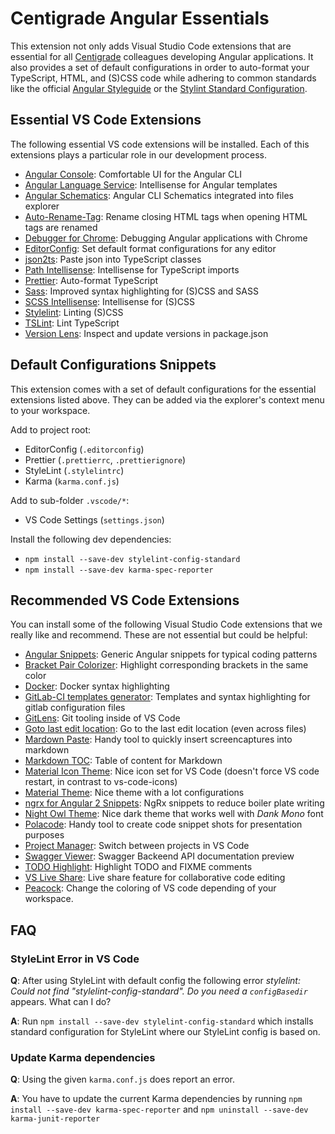 # Centigrade Angular Essentials

This extension not only adds Visual Studio Code extensions that are essential for all [Centigrade](https://www.centigrade.de) colleagues developing Angular applications. It also provides a set of default configurations in order to auto-format your TypeScript, HTML, and (S)CSS code while adhering to common standards like the official [Angular Styleguide](https://angular.io/guide/styleguide) or the [Stylint Standard Configuration](https://github.com/stylelint/stylelint-config-standard).

## Essential VS Code Extensions

The following essential VS code extensions will be installed. Each of this extensions plays a particular role in our development process.

- [Angular Console](https://marketplace.visualstudio.com/items?itemName=nrwl.angular-console): Comfortable UI for the Angular CLI
- [Angular Language Service](https://marketplace.visualstudio.com/items?itemName=Angular.ng-template): Intellisense for Angular templates
- [Angular Schematics](https://marketplace.visualstudio.com/items?itemName=cyrilletuzi.angular-schematics): Angular CLI Schematics integrated into files explorer
- [Auto-Rename-Tag](https://marketplace.visualstudio.com/items?itemName=formulahendry.auto-rename-tag): Rename closing HTML tags when opening HTML tags are renamed
- [Debugger for Chrome](https://marketplace.visualstudio.com/items?itemName=msjsdiag.debugger-for-chrome): Debugging Angular applications with Chrome
- [EditorConfig](https://marketplace.visualstudio.com/items?itemName=EditorConfig.EditorConfig): Set default format configurations for any editor
- [json2ts](https://marketplace.visualstudio.com/items?itemName=GregorBiswanger.json2ts): Paste json into TypeScript classes
- [Path Intellisense](https://marketplace.visualstudio.com/items?itemName=christian-kohler.path-intellisense): Intellisense for TypeScript imports
- [Prettier](https://marketplace.visualstudio.com/items?itemName=esbenp.prettier-vscode): Auto-format TypeScript
- [Sass](https://marketplace.visualstudio.com/items?itemName=robinbentley.sass-indented): Improved syntax highlighting for (S)CSS and SASS
- [SCSS Intellisense](https://marketplace.visualstudio.com/items?itemName=mrmlnc.vscode-scss): Intellisense for (S)CSS
- [Stylelint](https://marketplace.visualstudio.com/items?itemName=shinnn.stylelint): Linting (S)CSS
- [TSLint](https://marketplace.visualstudio.com/items?itemName=ms-vscode.vscode-typescript-tslint-plugin): Lint TypeScript
- [Version Lens](https://marketplace.visualstudio.com/items?itemName=pflannery.vscode-versionlens): Inspect and update versions in package.json

## Default Configurations Snippets

This extension comes with a set of default configurations for the essential extensions listed above. They can be added via the explorer's context menu to your workspace.

Add to project root:

- EditorConfig (`.editorconfig`)
- Prettier (`.prettierrc`, `.prettierignore`)
- StyleLint (`.stylelintrc`)
- Karma (`karma.conf.js`)

Add to sub-folder `.vscode/*`:

- VS Code Settings (`settings.json`)

Install the following dev dependencies:

- `npm install --save-dev stylelint-config-standard`
- `npm install --save-dev karma-spec-reporter`

## Recommended VS Code Extensions

You can install some of the following Visual Studio Code extensions that we really like and recommend. These are not essential but could be helpful:

- [Angular Snippets](https://marketplace.visualstudio.com/items?itemName=johnpapa.Angular2): Generic Angular snippets for typical coding patterns
- [Bracket Pair Colorizer](https://marketplace.visualstudio.com/items?itemName=CoenraadS.bracket-pair-colorizer): Highlight corresponding brackets in the same color
- [Docker](https://marketplace.visualstudio.com/items?itemName=PeterJausovec.vscode-docker): Docker syntax highlighting
- [GitLab-CI templates generator](https://marketplace.visualstudio.com/items?itemName=jgsqware.gitlab-ci-templates): Templates and syntax highlighting for gitlab configuration files
- [GitLens](https://marketplace.visualstudio.com/items?itemName=eamodio.gitlens): Git tooling inside of VS Code
- [Goto last edit location](https://marketplace.visualstudio.com/items?itemName=krizzdewizz.goto-last-edit-location): Go to the last edit location (even across files)
- [Mardown Paste](https://marketplace.visualstudio.com/items?itemName=telesoho.vscode-markdown-paste-image): Handy tool to quickly insert screencaptures into markdown
- [Markdown TOC](https://marketplace.visualstudio.com/items?itemName=AlanWalk.markdown-toc): Table of content for Markdown
- [Material Icon Theme](https://marketplace.visualstudio.com/items?itemName=PKief.material-icon-theme): Nice icon set for VS Code (doesn't force VS code restart, in contrast to vs-code-icons)
- [Material Theme](https://marketplace.visualstudio.com/items?itemName=Equinusocio.vsc-material-theme): Nice theme with a lot configurations
- [ngrx for Angular 2 Snippets](https://marketplace.visualstudio.com/items?itemName=ahsanayaz.vscode-ngrx-snippets): NgRx snippets to reduce boiler plate writing
- [Night Owl Theme](https://marketplace.visualstudio.com/items?itemName=sdras.night-owl): Nice dark theme that works well with _Dank Mono_ font
- [Polacode](https://marketplace.visualstudio.com/items?itemName=pnp.polacode): Handy tool to create code snippet shots for presentation purposes
- [Project Manager](https://marketplace.visualstudio.com/items?itemName=alefragnani.project-manager): Switch between projects in VS Code
- [Swagger Viewer](https://marketplace.visualstudio.com/items?itemName=Arjun.swagger-viewer): Swagger Backeend API documentation preview
- [TODO Highlight](https://marketplace.visualstudio.com/items?itemName=wayou.vscode-todo-highlight): Highlight TODO and FIXME comments
- [VS Live Share](https://marketplace.visualstudio.com/items?itemName=MS-vsliveshare.vsliveshare): Live share feature for collaborative code editing
- [Peacock](https://marketplace.visualstudio.com/items?itemName=johnpapa.vscode-peacock): Change the coloring of VS code depending of your workspace.

## FAQ

### StyleLint Error in VS Code

**Q**: After using StyleLint with default config the following error _stylelint: Could not find "stylelint-config-standard". Do you need a `configBasedir`_ appears. What can I do?

**A**: Run `npm install --save-dev stylelint-config-standard` which installs standard configuration for StyleLint where our StyleLint config is based on.

### Update Karma dependencies

**Q**: Using the given `karma.conf.js` does report an error.

**A**: You have to update the current Karma dependencies by running `npm install --save-dev karma-spec-reporter` and `npm uninstall --save-dev karma-junit-reporter`
